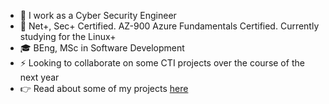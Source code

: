 

- 🔬 I work as a Cyber Security Engineer
- 🌱 Net+, Sec+ Certified. AZ-900 Azure Fundamentals Certified. Currently studying for the Linux+
- 🎓 BEng, MSc in Software Development
- ⚡️ Looking to collaborate on some CTI projects over the course of the next year
- 👉 Read about some of my projects [here](https://daire-curran.000webhostapp.com/)


<!--
**dairelad/dairelad** is a ✨ _special_ ✨ repository because its `README.md` (this file) appears on your GitHub profile.

Here are some ideas to get you started:

- 🔭 I’m currently working on ...
- 🌱 I’m currently learning ...
- 👯 I’m looking to collaborate on ...
- 🤔 I’m looking for help with ...
- 💬 Ask me about ...
- 📫 How to reach me: ...
- 😄 Pronouns: ...
- ⚡ Fun fact: ...
-->
